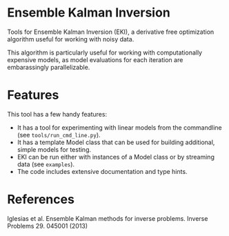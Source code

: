 # Ensemble Kalman Inversion

Tools for Ensemble Kalman Inversion (EKI), a derivative free
optimization algorithm useful for working with noisy data.

This algorithm is particularly useful for working with computationally
expensive models, as model evaluations for each iteration are
embarassingly parallelizable.

# Features

This tool has a few handy features:
* It has a tool for experimenting with linear models from the commandline (see `tools/run_cmd_line.py`).
* It has a template Model class that can be used for building additional, simple models for testing.
* EKI can be run either with instances of a Model class or by streaming data (see `examples`).
* The code includes extensive documentation and type hints.

# References

Iglesias et al. Ensemble Kalman methods for inverse problems. Inverse
Problems 29. 045001 (2013)
